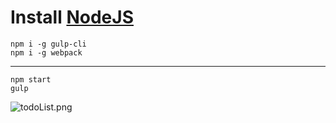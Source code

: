 # Install [NodeJS](https://nodejs.org/es/) #
    npm i -g gulp-cli
    npm i -g webpack
---

    npm start
    gulp

![todoList.png](https://bitbucket.org/repo/gEL78o/images/3584030219-todoList.png)